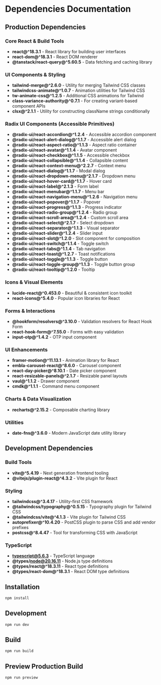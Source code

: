 # Dependencies Documentation

## Production Dependencies

### Core React & Build Tools
- **react@^18.3.1** - React library for building user interfaces
- **react-dom@^18.3.1** - React DOM renderer
- **@tanstack/react-query@^5.60.5** - Data fetching and caching library

### UI Components & Styling
- **tailwind-merge@^2.6.0** - Utility for merging Tailwind CSS classes
- **tailwindcss-animate@^1.0.7** - Animation utilities for Tailwind CSS
- **tw-animate-css@^1.2.5** - Additional CSS animations for Tailwind
- **class-variance-authority@^0.7.1** - For creating variant-based component APIs
- **clsx@^2.1.1** - Utility for constructing className strings conditionally

### Radix UI Components (Accessible Primitives)
- **@radix-ui/react-accordion@^1.2.4** - Accessible accordion component
- **@radix-ui/react-alert-dialog@^1.1.7** - Accessible alert dialog
- **@radix-ui/react-aspect-ratio@^1.1.3** - Aspect ratio container
- **@radix-ui/react-avatar@^1.1.4** - Avatar component
- **@radix-ui/react-checkbox@^1.1.5** - Accessible checkbox
- **@radix-ui/react-collapsible@^1.1.4** - Collapsible content
- **@radix-ui/react-context-menu@^2.2.7** - Context menu
- **@radix-ui/react-dialog@^1.1.7** - Modal dialog
- **@radix-ui/react-dropdown-menu@^2.1.7** - Dropdown menu
- **@radix-ui/react-hover-card@^1.1.7** - Hover card
- **@radix-ui/react-label@^2.1.3** - Form label
- **@radix-ui/react-menubar@^1.1.7** - Menu bar
- **@radix-ui/react-navigation-menu@^1.2.6** - Navigation menu
- **@radix-ui/react-popover@^1.1.7** - Popover
- **@radix-ui/react-progress@^1.1.3** - Progress indicator
- **@radix-ui/react-radio-group@^1.2.4** - Radio group
- **@radix-ui/react-scroll-area@^1.2.4** - Custom scroll area
- **@radix-ui/react-select@^2.1.7** - Select dropdown
- **@radix-ui/react-separator@^1.1.3** - Visual separator
- **@radix-ui/react-slider@^1.2.4** - Slider input
- **@radix-ui/react-slot@^1.2.0** - Slot component for composition
- **@radix-ui/react-switch@^1.1.4** - Toggle switch
- **@radix-ui/react-tabs@^1.1.4** - Tab navigation
- **@radix-ui/react-toast@^1.2.7** - Toast notifications
- **@radix-ui/react-toggle@^1.1.3** - Toggle button
- **@radix-ui/react-toggle-group@^1.1.3** - Toggle button group
- **@radix-ui/react-tooltip@^1.2.0** - Tooltip

### Icons & Visual Elements
- **lucide-react@^0.453.0** - Beautiful & consistent icon toolkit
- **react-icons@^5.4.0** - Popular icon libraries for React

### Forms & Interactions
- **@hookform/resolvers@^3.10.0** - Validation resolvers for React Hook Form
- **react-hook-form@^7.55.0** - Forms with easy validation
- **input-otp@^1.4.2** - OTP input component

### UI Enhancements
- **framer-motion@^11.13.1** - Animation library for React
- **embla-carousel-react@^8.6.0** - Carousel component
- **react-day-picker@^8.10.1** - Date picker component
- **react-resizable-panels@^2.1.7** - Resizable panel layouts
- **vaul@^1.1.2** - Drawer component
- **cmdk@^1.1.1** - Command menu component

### Charts & Data Visualization
- **recharts@^2.15.2** - Composable charting library

### Utilities
- **date-fns@^3.6.0** - Modern JavaScript date utility library

## Development Dependencies

### Build Tools
- **vite@^5.4.19** - Next generation frontend tooling
- **@vitejs/plugin-react@^4.3.2** - Vite plugin for React

### Styling
- **tailwindcss@^3.4.17** - Utility-first CSS framework
- **@tailwindcss/typography@^0.5.15** - Typography plugin for Tailwind CSS
- **@tailwindcss/vite@^4.1.3** - Vite plugin for Tailwind CSS
- **autoprefixer@^10.4.20** - PostCSS plugin to parse CSS and add vendor prefixes
- **postcss@^8.4.47** - Tool for transforming CSS with JavaScript

### TypeScript
- **typescript@5.6.3** - TypeScript language
- **@types/node@20.16.11** - Node.js type definitions
- **@types/react@^18.3.11** - React type definitions
- **@types/react-dom@^18.3.1** - React DOM type definitions

## Installation

```bash
npm install
```

## Development

```bash
npm run dev
```

## Build

```bash
npm run build
```

## Preview Production Build

```bash
npm run preview
```
